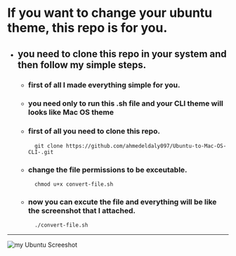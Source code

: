# If you want to change your ubuntu theme, this repo is for you.
- ## you need to clone this repo in your system and then follow my simple steps.

    - ### first of all I made everything simple for you. 
    - ### you need only to run this .sh file and your CLI theme will looks like Mac OS theme
    - ### first of all you need to clone this repo.
            git clone https://github.com/ahmedeldaly097/Ubuntu-to-Mac-OS-CLI-.git
    
    - ### change the file permissions to be exceutable.
            chmod u+x convert-file.sh
    
    - ### now you can excute the file and everything will be like the screenshot that I attached.
            ./convert-file.sh
---
![my Ubuntu Screeshot](https://user-images.githubusercontent.com/111642557/216112040-88197053-44cf-4ae6-92f9-43aca9096d56.png)
